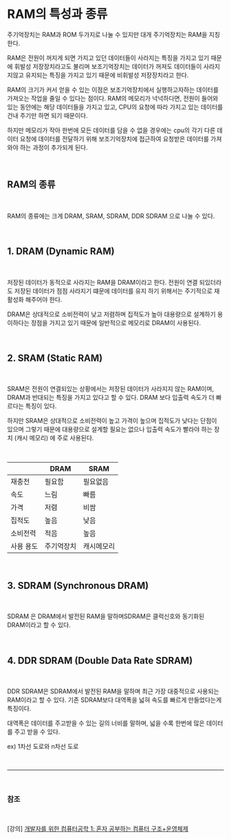 # RAM의 특성과 종류 

주기억장치는 RAM과 ROM 두가지로 나눌 수 있지만 대개 주기억장치는 RAM을 지칭한다.

RAM은 전원이 꺼지게 되면 가지고 있던 데이터들이 사라지는 특징을 가지고 있기 때문에 휘발성 저장장치라고도 불리며 보조기억장치는 데이터가 꺼져도 데이터들이 사라지지않고 유지되는 특징을 가지고 있기 때문에 비휘발성 저장장치라고 한다.

RAM의 크기가 커서 얻을 수 있는 이점은 보조기억장치에서 실행하고자하는 데이터를 가져오는 작업을 줄일 수 있다는 점이다. RAM의 메모리가 넉넉하다면, 전원이 들어와 있는 동안에는 해당 데이터들을 가지고 있고, CPU의 요청에 따라 가지고 있는 데이터를 건내 주기만 하면 되기 때문이다.

하지만 메모리가 작아 한번에 모든 데이터를 담을 수 없을 경우에는 cpu의 각기 다른 데이터 요청에 데이터를 전달하기 위해 보조기억장치에 접근하여 요청받은 데이터를 가져와야 하는 과정이 추가되게 된다.

<br>

## RAM의 종류

<br>

RAM의 종류에는 크게 DRAM, SRAM, SDRAM, DDR SDRAM 으로 나눌 수 있다.

<br>

## 1. DRAM (Dynamic RAM)

<br>

저장된 데이터가 동적으로 사라지는 RAM을 DRAM이라고 한다. 전원이 연결 되있더라도 저장된 데이터가 점점 사라지기 떄문에 데이터를 유지 하기 위해서는 주기적으로 재활성화 해주어야 한다.

DRAM은 상대적으로 소비전력이 낮고 저렴하며 집적도가 높아 대용량으로 설계하기 용이하다는 장점을 가지고 있기 때문에 일반적으로 메모리로 DRAM이 사용된다.

<br>

## 2. SRAM (Static RAM)

<br>

SRAM은 전원이 연결되있는 상황에서는 저장된 데이터가 사라지지 않는 RAM이며, DRAM과 반대되는 특징을 가지고 있다고 할 수 있다. DRAM 보다 입출력 속도가 더 빠르다는 특징이 있다.

하지만 SRAM은 상대적으로 소비전력이 높고 가격이 높으며 집적도가 낮다는 단점이 있으며 그렇기 때문에 대용량으로 설계할 필요는 없으나 입출력 속도가 빨라야 하는 장치 (캐시 메모리) 에 주로 사용된다. 

<br>

||DRAM|SRAM|
|-|-|-|
|재충전|필요함|필요없음|
|속도|느림|빠름|
|가격|저렴|비쌈|
|집적도|높음|낮음|
|소비전력|적음|높음|
|사용 용도|주기억장치|캐시메모리|

<br>

## 3. SDRAM (Synchronous DRAM)

<br>

SDRAM 은 DRAM에서 발전된 RAM을 말하며SDRAM은 클럭신호와 동기화된 DRAM이라고 할 수 있다.

<br>

## 4. DDR SDRAM (Double Data Rate SDRAM)

<br>

DDR SDRAM은 SDRAM에서 발전된 RAM을 말하며 최근 가장 대중적으로 사용되는 RAM이라고 할 수 있다. 기존 SDRAM보다 대역폭을 넓혀 속도를 빠르게 만들었다는게 특징이다.

대역폭은 데이터를 주고받을 수 있는 길의 너비를 말하며, 넓을 수록 한번에 많은 데이터를 주고 받을 수 있다.

ex) 1차선 도로와 n차선 도로

<br>

--- 

<br>

### 참조

<br>

[강의] [개발자를 위한 컴퓨터공학 1: 혼자 공부하는 컴퓨터 구조+운영체제](https://www.inflearn.com/course/%ED%98%BC%EC%9E%90-%EA%B3%B5%EB%B6%80%ED%95%98%EB%8A%94-%EC%BB%B4%ED%93%A8%ED%84%B0%EA%B5%AC%EC%A1%B0-%EC%9A%B4%EC%98%81%EC%B2%B4%EC%A0%9C)
